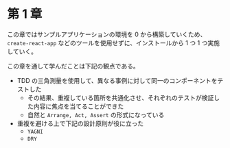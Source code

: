 # 第 1 章

この章ではサンプルアプリケーションの環境を 0 から構築していくため、 `create-react-app` などのツールを使用せずに、インストールから 1 つ 1 つ実施していく。

この章を通して学んだことは下記の観点である。

- TDD の三角測量を使用して、異なる事例に対して同一のコンポーネントをテストした
  - その結果、重複している箇所を共通化させ、それぞれのテストが検証した内容に焦点を当てることができた
  - 自然と `Arrange, Act, Assert` の形式になっている
- 重複を避ける上で下記の設計原則が役に立った
  - `YAGNI`
  - `DRY`
